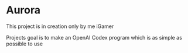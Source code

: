 # Aurora
This project is in creation only by me iGamer

Projects goal is to make an OpenAI Codex program which is as simple as possible to use 
